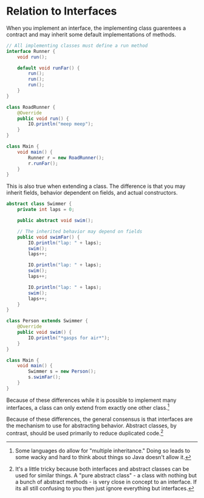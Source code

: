 # Relation to Interfaces

When you implement an interface, the implementing class guarentees a contract
and may inherit some default implementations of methods.

```java
// All implementing classes must define a run method
interface Runner {
    void run();

    default void runFar() {
        run();
        run();
        run();
    }
}

class RoadRunner {
    @Override
    public void run() {
        IO.println("meep meep");
    }
}

class Main {
    void main() {
        Runner r = new RoadRunner();
        r.runFar();
    }
}
```

This is also true when extending a class. The difference is that you may inherit
fields, behavior dependent on fields, and actual constructors.

```java
abstract class Swimmer {
    private int laps = 0;

    public abstract void swim();

    // The inherited behavior may depend on fields
    public void swimFar() {
        IO.println("lap: " + laps);
        swim();
        laps++;

        IO.println("lap: " + laps);
        swim();
        laps++;

        IO.println("lap: " + laps);
        swim();
        laps++;
    }
}

class Person extends Swimmer {
    @Override
    public void swim() {
        IO.println("*gasps for air*");
    }
}

class Main {
    void main() {
        Swimmer s = new Person();
        s.swimFar();
    }
}
```

Because of these differences while it is possible to implement many interfaces, a
class can only extend from exactly one other class.[^somelangs]

Because of these differences, the general consensus is that interfaces are the mechanism to use
for abstracting behavior. Abstract classes, by contrast, should be used primarily to reduce duplicated code.[^tricky]

[^somelangs]: Some languages do allow for "multiple inheritance." Doing so leads to some wacky and hard to think about things so Java doesn't allow it.

[^tricky]: It's a little tricky because both interfaces and abstract classes can be used for similar things. A "pure abstract class" - a class with nothing but a bunch of abstract methods - is very close in
concept to an interface. If its all still confusing to you then just ignore everything but interfaces.

